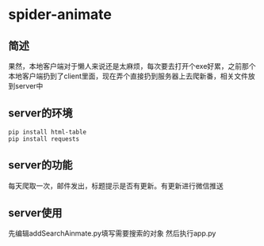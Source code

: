 # spider-animate


## 简述
果然，本地客户端对于懒人来说还是太麻烦，每次要去打开个exe好累，之前那个本地客户端扔到了client里面，现在弄个直接扔到服务器上去爬新番，相关文件放到server中


## server的环境
```
pip install html-table
pip install requests
```

## server的功能
每天爬取一次，邮件发出，标题提示是否有更新。有更新进行微信推送


## server使用
先编辑addSearchAinmate.py填写需要搜索的对象
然后执行app.py


